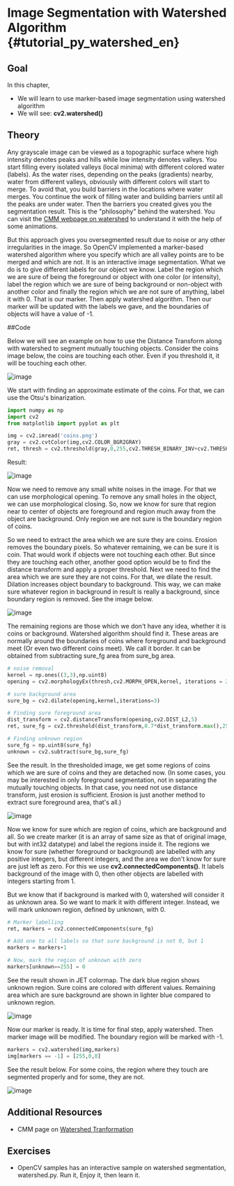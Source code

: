 # Image Segmentation with Watershed Algorithm {#tutorial_py_watershed_en}

## Goal

In this chapter,
-   We will learn to use marker-based image segmentation using watershed algorithm
-   We will see: **cv2.watershed()**

## Theory

Any grayscale image can be viewed as a topographic surface where high intensity denotes peaks and hills while low intensity denotes valleys. You start filling every isolated valleys (local minima) with different colored water (labels). As the water rises, depending on the peaks (gradients) nearby, water from different valleys, obviously with different colors will start to merge. To avoid that, you build barriers in the locations where water merges. You continue the work of filling water and building barriers until all the peaks are under water. Then the barriers you created gives you the segmentation result. This is the "philosophy" behind the watershed. You can visit the [CMM webpage on watershed](http://cmm.ensmp.fr/~beucher/wtshed.html) to understand it with the help of some animations.

But this approach gives you oversegmented result due to noise or any other irregularities in the image. So OpenCV implemented a marker-based watershed algorithm where you specify which are all valley points are to be merged and which are not. It is an interactive image segmentation. What we do is to give different labels for our object we know. Label the region which we are sure of being the foreground or object with one color (or intensity), label the region which we are sure of being background or non-object with another color and finally the region which we are not sure of anything, label it with 0. That is our marker. Then apply watershed algorithm. Then our marker will be updated with the labels we gave, and the boundaries of objects will have a value of -1.

##Code

Below we will see an example on how to use the Distance Transform along with watershed to segment mutually touching objects. 
Consider the coins image below, the coins are touching each other. Even if you threshold it, it will be touching each other.

![image](images/water_coins.jpg)

We start with finding an approximate estimate of the coins. For that, we can use the Otsu's binarization.
```python
import numpy as np
import cv2
from matplotlib import pyplot as plt

img = cv2.imread('coins.png')
gray = cv2.cvtColor(img,cv2.COLOR_BGR2GRAY)
ret, thresh = cv2.threshold(gray,0,255,cv2.THRESH_BINARY_INV+cv2.THRESH_OTSU)
```
Result:

![image](images/water_thresh.jpg)

Now we need to remove any small white noises in the image. For that we can use morphological opening. To remove any small holes in the object, we can use morphological closing. So, now we know for sure that region near to center of objects are foreground and region much away from the object are background. Only region we are not sure is the boundary region of coins.

So we need to extract the area which we are sure they are coins. Erosion removes the boundary pixels. So whatever remaining, we can be sure it is coin. That would work if objects were not touching each other. But since they are touching each other, another good option would be to find the distance transform and apply a proper threshold. Next we need to find the area which we are sure they are not coins. For that, we dilate the result. Dilation increases object boundary to background. This way, we can make sure whatever region in background in result is really a background, since boundary region is removed. See the image below.

![image](images/water_fgbg.jpg)

The remaining regions are those which we don't have any idea, whether it is coins or background. Watershed algorithm should find it. These areas are normally around the boundaries of coins where foreground and background meet (Or even two different coins meet). We call it border. It can be obtained from subtracting sure_fg area from sure_bg area.
```python
# noise removal
kernel = np.ones((3,3),np.uint8)
opening = cv2.morphologyEx(thresh,cv2.MORPH_OPEN,kernel, iterations = 2)

# sure background area
sure_bg = cv2.dilate(opening,kernel,iterations=3)

# Finding sure foreground area
dist_transform = cv2.distanceTransform(opening,cv2.DIST_L2,5)
ret, sure_fg = cv2.threshold(dist_transform,0.7*dist_transform.max(),255,0)

# Finding unknown region
sure_fg = np.uint8(sure_fg)
unknown = cv2.subtract(sure_bg,sure_fg)
```
See the result. In the thresholded image, we get some regions of coins which we are sure of coins and they are detached now. (In some cases, you may be interested in only foreground segmentation, not in separating the mutually touching objects. In that case, you need not use distance transform, just erosion is sufficient. Erosion is just another method to extract sure foreground area, that's all.)

![image](images/water_dt.jpg)

Now we know for sure which are region of coins, which are background and all. So we create marker (it is an array of same size as that of original image, but with int32 datatype) and label the regions inside it. The regions we know for sure (whether foreground or background) are labelled with any positive integers, but different integers, and the area we don't know for sure are just left as zero. For this we use **cv2.connectedComponents()**. It labels background of the image with 0, then other objects are labelled with integers starting from 1.

But we know that if background is marked with 0, watershed will consider it as unknown area. So we want to mark it with different integer. Instead, we will mark unknown region, defined by unknown, with 0.
```python
# Marker labelling
ret, markers = cv2.connectedComponents(sure_fg)

# Add one to all labels so that sure background is not 0, but 1
markers = markers+1

# Now, mark the region of unknown with zero
markers[unknown==255] = 0
```
See the result shown in JET colormap. The dark blue region shows unknown region. Sure coins are
colored with different values. Remaining area which are sure background are shown in lighter blue
compared to unknown region.

![image](images/water_marker.jpg)

Now our marker is ready. It is time for final step, apply watershed. Then marker image will be modified. The boundary region will be marked with -1.
```python
markers = cv2.watershed(img,markers)
img[markers == -1] = [255,0,0]
```
See the result below. For some coins, the region where they touch are segmented properly and for some, they are not.

![image](images/water_result.jpg)

## Additional Resources

- CMM page on [Watershed Tranformation](http://cmm.ensmp.fr/~beucher/wtshed.html)

## Exercises

- OpenCV samples has an interactive sample on watershed segmentation, watershed.py. Run it, Enjoy it, then learn it.

